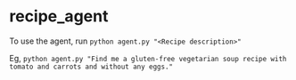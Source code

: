 # recipe_agent
To use the agent, run
`python agent.py "<Recipe description>"`

Eg,
`python agent.py "Find me a gluten-free vegetarian soup recipe with tomato and carrots and without any eggs."`